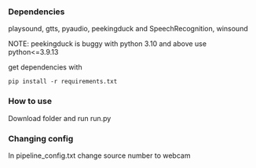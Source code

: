 ### Dependencies
playsound, gtts, pyaudio, peekingduck and SpeechRecognition, winsound

NOTE: peekingduck is buggy with python 3.10 and above
use python<=3.9.13

get dependencies with
```
pip install -r requirements.txt
```


### How to use
Download folder and run run.py

### Changing config
In pipeline_config.txt change source number to webcam